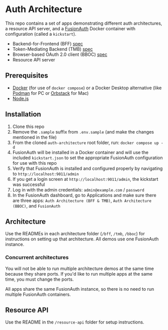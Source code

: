 # Auth Architecture

This repo contains a set of apps demonstrating different auth architectures, a resource API server, and a <a href="https://fusionauth.io">FusionAuth</a> Docker container with configuration (called a `kickstart`).

- Backend-for-Frontend (BFF) [spec](https://datatracker.ietf.org/doc/html/draft-ietf-oauth-browser-based-apps#name-backend-for-frontend-bff)
- Token-Mediating Backend (TMB) [spec](https://datatracker.ietf.org/doc/html/draft-ietf-oauth-browser-based-apps#name-token-mediating-backend)
- Browser-based OAuth 2.0 client (BBOC) [spec](https://datatracker.ietf.org/doc/html/draft-ietf-oauth-browser-based-apps#name-browser-based-oauth-20-clie)
- Resource API server

## Prerequisites

- [Docker](https://docker.com) (for use of `docker compose`) or a Docker Desktop alternative (like [Podman](https://podman.io/) for PC or [Orbstack](https://orbstack.dev/) for Mac)
- [Node.js](https://nodejs.org)

## Installation

1. Clone this repo
2. Remove the `.sample` suffix from `.env.sample` (and make the changes mentioned in the file)
3. From the cloned `auth-architecture` root folder, run: `docker compose up -d`
4. FusionAuth will be installed in a Docker container and will use the included `kickstart.json` to set the appropriate FusionAuth configuration for use with this repo
5. Verify that FusionAuth is installed and configured properly by navigating to `http://localhost:9011/admin`
6. If you get a login screen at `http://localhost:9011/admin`, the kickstart was successful
7. Log in with the admin credentials: `admin@example.com` / `password`
8. In the FusionAuth dashboard, go to Applications and make sure there are three apps: `Auth Architecture (BFF & TMB)`, `Auth Architecture (BBOC)`, and `FusionAuth`

## Architecture

Use the READMEs in each architecture folder (`/bff`, `/tmb`, `/bboc`) for instructions on setting up that architecture. All demos use one FusionAuth instance. 

### Concurrent architectures

You will not be able to run multiple architecture demos at the same time because they share ports. If you'd like to run multiple apps at the same time, you must change the ports.

All apps share the same FusionAuth instance, so there is no need to run multiple FusionAuth containers.

## Resource API

Use the README in the `/resource-api` folder for setup instructions.